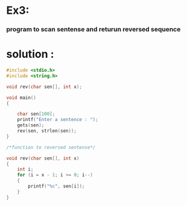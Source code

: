 # Ex3:
### program to scan sentense and returun reversed sequence 

# solution :
```c
#include <stdio.h>
#include <string.h>

void rev(char sen[], int x);

void main()
{

    char sen[100];
    printf("Enter a sentence : ");
    gets(sen);
    rev(sen, strlen(sen));
}

/*function to reversed sentense*/

void rev(char sen[], int x)
{
    int i;
    for (i = x - 1; i >= 0; i--)
    {
        printf("%c", sen[i]);
    }
}
```